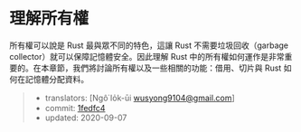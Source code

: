 # 理解所有權

所有權可以說是 Rust 最與眾不同的特色，這讓 Rust 不需要垃圾回收（garbage collector）就可以保障記憶體安全。因此理解 Rust 中的所有權如何運作是非常重要的。在本章節，我們將討論所有權以及一些相關的功能：借用、切片與 Rust 如何在記憶體分配資料。

> - translators: [Ngô͘ Io̍k-ūi <wusyong9104@gmail.com>]
> - commit: [1fedfc4](https://github.com/rust-lang/book/blob/1fedfc4b96c2017f64ecfcf41a0a07e2e815f24f/src/ch04-00-understanding-ownership.md)
> - updated: 2020-09-07